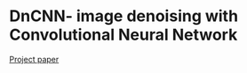 # DnCNN- image denoising with Convolutional Neural Network

[Project paper](https://github.com/mpc6/DnCNN-image-denoising/blob/master/DnCNN_ResNet.pdf)
